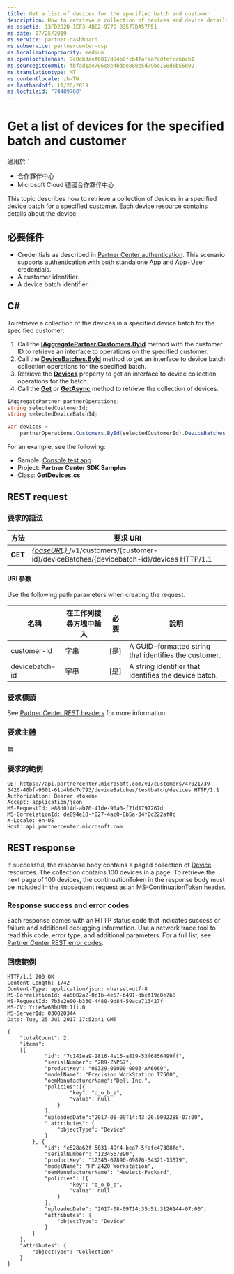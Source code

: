 ```yaml
---
title: Get a list of devices for the specified batch and customer
description: How to retrieve a collection of devices and device details in the specified device batch for a customer.
ms.assetid: 13FD2D2D-1EF3-4BE2-977D-83577DA57F51
ms.date: 07/25/2019
ms.service: partner-dashboard
ms.subservice: partnercenter-csp
ms.localizationpriority: medium
ms.openlocfilehash: 9c0cb3aef6817d94b0fcb4fafaa7cdfefcc6bcb1
ms.sourcegitcommit: fbfad1ae706c8e4bdae080e5d79bc158d6b55d02
ms.translationtype: MT
ms.contentlocale: zh-TW
ms.lasthandoff: 11/26/2019
ms.locfileid: "74489768"
---
```

# <a name="get-a-list-of-devices-for-the-specified-batch-and-customer"></a>Get a list of devices for the specified batch and customer

適用於：

- 合作夥伴中心
- Microsoft Cloud 德國合作夥伴中心

This topic describes how to retrieve a collection of devices in a specified device batch for a specified customer. Each device resource contains details about the device.

## <a name="prerequisites"></a>必要條件

- Credentials as described in [Partner Center authentication](partner-center-authentication.md). This scenario supports authentication with both standalone App and App+User credentials.
- A customer identifier.
- A device batch identifier.

## <a name="c"></a>C\#

To retrieve a collection of the devices in a specified device batch for the specified customer:

1. Call the [**IAggregatePartner.Customers.ById**](https://docs.microsoft.com/dotnet/api/microsoft.store.partnercenter.customers.icustomercollection.byid) method with the customer ID to retrieve an interface to operations on the specified customer.
2. Call the [**DeviceBatches.ById**](https://docs.microsoft.com/dotnet/api/microsoft.store.partnercenter.devicesdeployment.idevicesbatchcollection.byid) method to get an interface to device batch collection operations for the specified batch.
3. Retrieve the [**Devices**](https://docs.microsoft.com/dotnet/api/microsoft.store.partnercenter.devicesdeployment.idevicesbatch.devices) property to get an interface to device collection operations for the batch.
4. Call the [**Get**](https://docs.microsoft.com/dotnet/api/microsoft.store.partnercenter.devicesdeployment.idevicecollection.get) or [**GetAsync**](https://docs.microsoft.com/dotnet/api/microsoft.store.partnercenter.devicesdeployment.idevicecollection.getasync) method to retrieve the collection of devices.

``` csharp
IAggregatePartner partnerOperations;
string selectedCustomerId;
string selectedDeviceBatchId;

var devices =
    partnerOperations.Customers.ById(selectedCustomerId).DeviceBatches.ById(selectedDeviceBatchId).Devices.Get();
```

For an example, see the following:

- Sample: [Console test app](console-test-app.md)
- Project: **Partner Center SDK Samples**
- Class: **GetDevices.cs**

## <a name="rest-request"></a>REST request

### <a name="request-syntax"></a>要求的語法

| 方法  | 要求 URI                                                                                                            |
|---------|------------------------------------------------------------------------------------------------------------------------|
| **GET** | [ *{baseURL}* ](partner-center-rest-urls.md)/v1/customers/{customer-id}/deviceBatches/{devicebatch-id}/devices HTTP/1.1 |

#### <a name="uri-parameters"></a>URI 參數

Use the following path parameters when creating the request.

| 名稱           | 在工作列搜尋方塊中輸入   | 必要 | 說明                                           |
|----------------|--------|----------|-------------------------------------------------------|
| customer-id    | 字串 | [是]      | A GUID-formatted string that identifies the customer. |
| devicebatch-id | 字串 | [是]      | A string identifier that identifies the device batch. |

### <a name="request-headers"></a>要求標頭

See [Partner Center REST headers](headers.md) for more information.

### <a name="request-body"></a>要求主體

無

### <a name="request-example"></a>要求的範例

```http
GET https://api.partnercenter.microsoft.com/v1/customers/47021739-3426-40bf-9601-61b4b6d7c793/deviceBatches/testbatch/devices HTTP/1.1
Authorization: Bearer <token>
Accept: application/json
MS-RequestId: e88d014d-ab70-41de-90a0-f7fd1797267d
MS-CorrelationId: de894e18-f027-4ac0-8b5a-34f0c222af0c
X-Locale: en-US
Host: api.partnercenter.microsoft.com
```

## <a name="rest-response"></a>REST response

If successful, the response body contains a paged collection of [Device](device-deployment-resources.md#device) resources. The collection contains 100 devices in a page. To retrieve the next page of 100 devices, the continuationToken in the response body must be included in the subsequent request as an MS-ContinuationToken header.

### <a name="response-success-and-error-codes"></a>Response success and error codes

Each response comes with an HTTP status code that indicates success or failure and additional debugging information. Use a network trace tool to read this code, error type, and additional parameters. For a full list, see [Partner Center REST error codes](error-codes.md).

### <a name="response-example"></a>回應範例

```http
HTTP/1.1 200 OK
Content-Length: 1742
Content-Type: application/json; charset=utf-8
MS-CorrelationId: 4a5002a2-0c1b-4e57-b491-dbcf19c0e7b8
MS-RequestId: 7b3e2e00-b330-4480-9d84-59ace713427f
MS-CV: YrLe3w6BbUSMt1fi.0
MS-ServerId: 030020344
Date: Tue, 25 Jul 2017 17:52:41 GMT

{
    "totalCount": 2,
    "items":
    [{
            "id": "7c141ea9-2816-4e15-a819-53f6856499ff",
            "serialNumber": "2R9-ZNP67",
            "productKey": "00329-00000-0003-AA6069",
            "modelName": "Precision WorkStation T7500",
            "oemManufacturerName":"Dell Inc.",
            "policies":[{
                    "key": "o_o_b_e",
                    "value": null
                }
            ],
            "uploadedDate":"2017-08-09T14:43:26.0092288-07:00",
            " attributes": {
                "objectType": "Device"
            }
        }, {
            "id": "e528a62f-5031-49f4-bea7-5fafe47388fd",
            "serialNumber": "1234567890",
            "productKey": "12345-67890-09876-54321-13579",
            "modelName": "HP Z420 Workstation",
            "oemManufacturerName": "Hewlett-Packard",
            "policies": [{
                    "key": "o_o_b_e",
                    "value": null
                }
            ],
            "uploadedDate": "2017-08-09T14:35:51.3126144-07:00",
            "attributes": {
                "objectType": "Device"
            }
        }
    ],
    "attributes": {
        "objectType": "Collection"
    }
}
```
